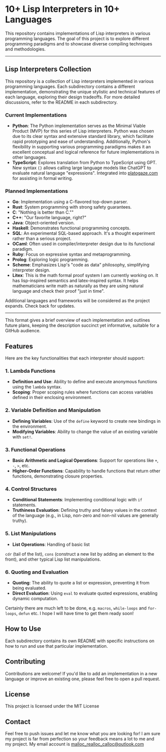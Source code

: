 # 10+ Lisp Interpreters in 10+ Languages

This repository contains implementations of Lisp interpreters in various programming languages. The goal of this project is to explore different programming paradigms and to showcase diverse compiling techniques and methodologies.

---

## Lisp Interpreters Collection

This repository is a collection of Lisp interpreters implemented in various programming languages. Each subdirectory contains a different implementation, demonstrating the unique stylistic and technical features of each language, exploring their design tradeoffs. For more detailed discussions, refer to the README in each subdirectory.

### Current Implementations

- **Python**: The Python implementation serves as the Minimal Viable Product (MVP) for this series of Lisp interpreters. Python was chosen due to its clear syntax and extensive standard library, which facilitate rapid prototyping and ease of understanding. Additionally, Python's flexibility in supporting various programming paradigms makes it an excellent conceptual and logical reference for future implementations in other languages. 
- **TypeScript**: Explores translation from Python to TypeScript using GPT. New syntax `{}` allows calling large language models like ChatGPT to evaluate natural language "expressions". Integrated into [platogaze.com](http://www.platogaze.com) for assisting in formal writing.

### Planned Implementations

- **Go**: Implementation using a C-flavored top-down parser.
- **Rust**: System programming with strong safety guarantees.
- **C**: "Nothing is better than C.""
- **C++**: "Our favorite language, right?"
- **Java**: Object-oriented version.
- **Haskell**: Demonstrates functional programming concepts.
- **SQL**: An experimental SQL-based approach. It's a thought experiment rather than a serious project.
- **OCaml**: Often used in compiler/interpreter design due to its functional paradigm.
- **Ruby**: Focus on expressive syntax and metaprogramming.
- **Prolog**: Exploring logic programming.
- **Scheme**: Emphasizes Lisp's "code as data" philosophy, simplifying interpreter design.
- **Litex**: This is the math formal proof system I am currently working on. It has lisp-inspired semantics and latex-inspired syntax. It helps mathematicians write math as naturally as they are using natural language and check their proof "just in time".

Additional languages and frameworks will be considered as the project expands. Check back for updates.

---

This format gives a brief overview of each implementation and outlines future plans, keeping the description succinct yet informative, suitable for a GitHub audience.

## Features

Here are the key functionalities that each interpreter should support:

### 1. **Lambda Functions**
   - **Definition and Use**: Ability to define and execute anonymous functions using the `lambda` syntax.
   - **Scoping**: Proper scoping rules where functions can access variables defined in their enclosing environment.

### 2. **Variable Definition and Manipulation**
   - **Defining Variables**: Use of the `define` keyword to create new bindings in the environment.
   - **Modifying Variables**: Ability to change the value of an existing variable with `set!`.

### 3. **Functional Operations**
   - **Basic Arithmetic and Logical Operations**: Support for operations like `+`, `-`, `>`, etc.
   - **Higher-Order Functions**: Capability to handle functions that return other functions, demonstrating closure properties.

### 4. **Control Structures**
   - **Conditional Statements**: Implementing conditional logic with `if` statements.
   - **Truthiness Evaluation**: Defining truthy and falsey values in the context of the language (e.g., in Lisp, non-zero and non-nil values are generally truthy).

### 5. **List Manipulations**
   - **List Operations**: Handling of basic list

`cdr` (tail of the list), `cons` (construct a new list by adding an element to the front), and other typical Lisp list manipulations.

### 6. **Quoting and Evaluation**
   - **Quoting**: The ability to quote a list or expression, preventing it from being evaluated.
   - **Direct Evaluation**: Using `eval` to evaluate quoted expressions, enabling dynamic computation.


Certainly there are much left to be done, e.g. `macros`, `while-loops` and `for-loops`, `defun` etc. I hope I will have time to get them ready soon!

## How to Use

Each subdirectory contains its own README with specific instructions on how to run and use that particular implementation.

## Contributing

Contributions are welcome! If you'd like to add an implementation in a new language or improve an existing one, please feel free to open a pull request.

## License

This project is licensed under the MIT License

## Contact

Feel free to push issues and let me know what you are looking for! I am sure my project is far from perfection so your feedback means a lot to me and my project. My email account is malloc_realloc_calloc@outlook.com
